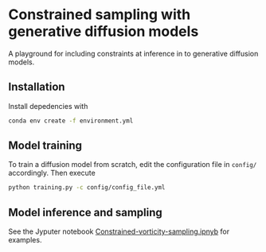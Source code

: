 # Constrained sampling with generative diffusion models

A playground for including constraints at inference in to generative diffusion models.

## Installation

Install depedencies with

```bash
conda env create -f environment.yml
```

## Model training

To train a diffusion model from scratch, edit the configuration file in `config/` accordingly. Then execute

```bash
python training.py -c config/config_file.yml
```

## Model inference and sampling

See the Jyputer notebook [Constrained-vorticity-sampling.ipnyb](notebooks/Constrained-vorticity-sampling.ipnyb) for examples.